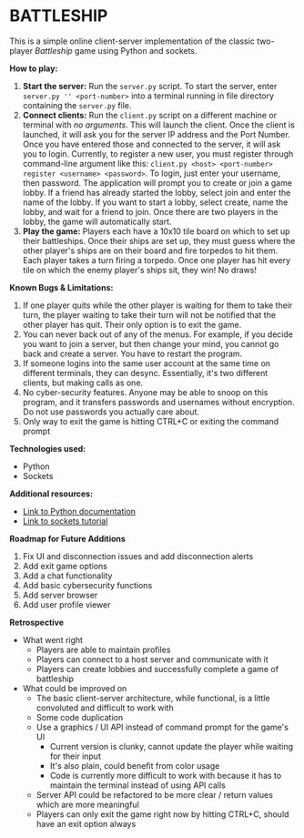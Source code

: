 # BATTLESHIP

This is a simple online client-server implementation of the classic two-player <em>Battleship</em> game using Python and sockets.

**How to play:**
1. **Start the server:** Run the `server.py` script. To start the server, enter `server.py '' <port-number>` into a terminal running in file directory containing the `server.py` file. 
2. **Connect clients:** Run the `client.py` script on a different machine or terminal with *no arguments*. This will launch the client. Once the client is launched, it will ask you for the server IP address and the Port Number. Once you have entered those and connected to the server, it will ask you to login. Currently, to register a new user, you must register through command-line argument like this: `client.py <host> <port-number> register <username> <password>`. To login, just enter your username, then password. The application will prompt you to create or join a game lobby. If a friend has already started the lobby, select join and enter the name of the lobby. If you want to start a lobby, select create, name the lobby, and wait for a friend to join. Once there are two players in the lobby, the game will automatically start.
3. **Play the game:** Players each have a 10x10 tile board on which to set up their battleships. Once their ships are set up, they must guess where the other player's ships are on their board and fire torpedos to hit them. Each player takes a turn firing a torpedo. Once one player has hit every tile on which the enemy player's ships sit, they win! No draws!

**Known Bugs & Limitations:**
1. If one player quits while the other player is waiting for them to take their turn, the player waiting to take their turn will not be notified that the other player has quit. Their only option is to exit the game.
2. You can never back out of any of the menus. For example, if you decide you want to join a server, but then change your mind, you cannot go back and create a server. You have to restart the program.
3. If someone logins into the same user account at the same time on different terminals, they can desync. Essentially, it's two different clients, but making calls as one.
4. No cyber-security features. Anyone may be able to snoop on this program, and it transfers passwords and usernames without encryption. Do not use passwords you actually care about.
5. Only way to exit the game is hitting CTRL+C or exiting the command prompt

**Technologies used:**
* Python
* Sockets

**Additional resources:**
* [Link to Python documentation](https://docs.python.org/3/)
* [Link to sockets tutorial](https://nbviewer.org/url/www.cs.colostate.edu/~cs457/lab/CS457_Lab01_TCPSocketIntro.ipynb)
    
**Roadmap for Future Additions**
1. Fix UI and disconnection issues and add disconnection alerts
2. Add exit game options
2. Add a chat functionality
3. Add basic cybersecurity functions
4. Add server browser
5. Add user profile viewer

**Retrospective**
* What went right
    * Players are able to maintain profiles
    * Players can connect to a host server and communicate with it
    * Players can create lobbies and successfully complete a game of battleship
* What could be improved on
    * The basic client-server architecture, while functional, is a little convoluted and difficult to work with
    * Some code duplication
    * Use a graphics / UI API instead of command prompt for the game's UI
        * Current version is clunky, cannot update the player while waiting for their input
        * It's also plain, could benefit from color usage
        * Code is currently more difficult to work with because it has to maintain the terminal instead of using API calls
    * Server API could be refactored to be more clear / return values which are more meaningful
    * Players can only exit the game right now by hitting CTRL+C, should have an exit option always
